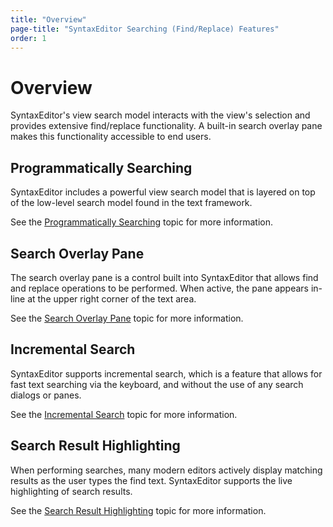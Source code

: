 ```yaml
---
title: "Overview"
page-title: "SyntaxEditor Searching (Find/Replace) Features"
order: 1
---
```

# Overview

SyntaxEditor's view search model interacts with the view's selection and provides extensive find/replace functionality.  A built-in search overlay pane makes this functionality accessible to end users.

## Programmatically Searching

SyntaxEditor includes a powerful view search model that is layered on top of the low-level search model found in the text framework.

See the [Programmatically Searching](programmatic-searching.md) topic for more information.

## Search Overlay Pane

The search overlay pane is a control built into SyntaxEditor that allows find and replace operations to be performed.  When active, the pane appears in-line at the upper right corner of the text area.

See the [Search Overlay Pane](search-overlay-pane.md) topic for more information.

## Incremental Search

SyntaxEditor supports incremental search, which is a feature that allows for fast text searching via the keyboard, and without the use of any search dialogs or panes.

See the [Incremental Search](incremental-search.md) topic for more information.

## Search Result Highlighting

When performing searches, many modern editors actively display matching results as the user types the find text.  SyntaxEditor supports the live highlighting of search results.

See the [Search Result Highlighting](search-result-highlighting.md) topic for more information.
